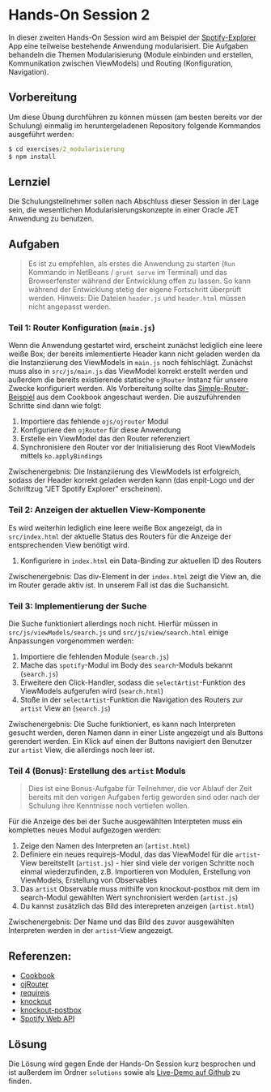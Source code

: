 # Hands-On Session 2

In dieser zweiten Hands-On Session wird am Beispiel der [Spotify-Explorer](https://github.com/enpit/jet-spotify-explorer/) App eine teilweise bestehende Anwendung modularisiert.
Die Aufgaben behandeln die Themen Modularisierung (Module einbinden und erstellen, Kommunikation zwischen ViewModels) und Routing (Konfiguration, Navigation).

## Vorbereitung

Um diese Übung durchführen zu können müssen (am besten bereits vor der Schulung) einmalig im heruntergeladenen Repository folgende Kommandos ausgeführt werden:

``` cmd
$ cd exercises/2_modularisierung
$ npm install
```

## Lernziel

Die Schulungsteilnehmer sollen nach Abschluss dieser Session in der Lage sein, die wesentlichen Modularisierungskonzepte in einer Oracle JET Anwendung zu benutzen.

## Aufgaben

> Es ist zu empfehlen, als erstes die Anwendung zu starten (`Run` Kommando in NetBeans / `grunt serve` im Terminal) und das Browserfenster während der Entwicklung offen zu lassen.
> So kann während der Entwicklung stetig der eigene Fortschritt überprüft werden.
> Hinweis: Die Dateien `header.js` und `header.html` müssen nicht angepasst werden.

### Teil 1: Router Konfiguration (`main.js`)

Wenn die Anwendung gestartet wird, erscheint zunächst lediglich eine leere weiße Box; der bereits imlementierte Header kann nicht geladen werden da die Instanziierung des ViewModels in `main.js` noch fehlschlägt.
Zunächst muss also in `src/js/main.js` das ViewModel korrekt erstellt werden und außerdem die bereits existierende statische `ojRouter` Instanz für unsere Zwecke konfiguriert werden.
Als Vorbereitung sollte das [Simple-Router-Beispiel](http://www.oracle.com/webfolder/technetwork/jet/jetCookbook.html?component=router&demo=simple) aus dem Cookbook angeschaut werden.
Die auszuführenden Schritte sind dann wie folgt:

  1. Importiere das fehlende `ojs/ojrouter` Modul
  2. Konfiguriere den `ojRouter` für diese Anwendung
  3. Erstelle ein ViewModel das den Router referenziert
  4. Synchronisiere den Router vor der Initialisierung des Root ViewModels mittels `ko.applyBindings`

Zwischenergebnis: Die Instanziierung des ViewModels ist erfolgreich, sodass der Header korrekt geladen werden kann (das enpit-Logo und der Schriftzug "JET Spotify Explorer" erscheinen).

### Teil 2: Anzeigen der aktuellen View-Komponente

Es wird weiterhin lediglich eine leere weiße Box angezeigt, da in `src/index.html` der aktuelle Status des Routers für die Anzeige der entsprechenden View benötigt wird.

  1. Konfiguriere in `index.html` ein Data-Binding zur aktuellen ID des Routers

Zwischenergebnis: Das div-Element in der `index.html` zeigt die View an, die im Router gerade aktiv ist.
In unserem Fall ist das die Suchansicht.

### Teil 3: Implementierung der Suche

Die Suche funktioniert allerdings noch nicht.
Hierfür müssen in `src/js/viewModels/search.js` und `src/js/view/search.html` einige Anpassungen vorgenommen werden:

  1. Importiere die fehlenden Module (`search.js`)
  2. Mache das `spotify`-Modul im Body des `search`-Moduls bekannt (`search.js`)
  3. Erweitere den Click-Handler, sodass die `selectArtist`-Funktion des ViewModels aufgerufen wird (`search.html`)
  4. Stoße in der `selectArtist`-Funktion die Navigation des Routers zur `artist` View an (`search.js`)

Zwischenergebnis: Die Suche funktioniert, es kann nach Interpreten gesucht werden, deren Namen dann in einer Liste angezeigt und als Buttons gerendert werden.
Ein Klick auf einen der Buttons navigiert den Benutzer zur `artist` View, die allerdings noch leer ist.

### Teil 4 (Bonus): Erstellung des `artist` Moduls

> Dies ist eine Bonus-Aufgabe für Teilnehmer, die vor Ablauf der Zeit bereits mit den vorigen Aufgaben fertig geworden sind oder nach der Schulung ihre Kenntnisse noch vertiefen wollen.

Für die Anzeige des bei der Suche ausgewählten Interpteten muss ein komplettes neues Modul aufgezogen werden:

  1. Zeige den Namen des Interpreten an (`artist.html`)
  2. Definiere ein neues requirejs-Modul, das das ViewModel für die `artist`-View bereitstellt (`artist.js`)
    - hier sind viele der vorigen Schritte noch einmal wiederzufinden, z.B. Importieren von Modulen, Erstellung von ViewModels, Erstellung von Observables
  3. Das `artist` Observable muss mithilfe von knockout-postbox mit dem im search-Modul gewählten Wert synchronisiert werden (`artist.js`)
  4. Du kannst zusätzlich das Bild des interepreten anzeigen (`artist.html`)

Zwischenergebnis: Der Name und das Bild des zuvor ausgewählten Interpreten werden in der `artist`-View angezeigt.

## Referenzen:

- [Cookbook](http://www.oracle.com/webfolder/technetwork/jet/jetCookbook.html)
- [ojRouter](http://www.oracle.com/webfolder/technetwork/jet/jetCookbook.html?component=router&demo=simple)
- [requirejs](http://requirejs.org/)
- [knockout](http://knockoutjs.com/documentation/introduction.html)
- [knockout-postbox](https://github.com/rniemeyer/knockout-postbox)
- [Spotify Web API](https://developer.spotify.com/web-api/console/)

## Lösung

Die Lösung wird gegen Ende der Hands-On Session kurz besprochen und ist außerdem im Ordner `solutions` sowie als [Live-Demo auf Github](https://enpit.github.io/jet-spotify-explorer/web/) zu finden.
